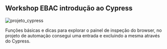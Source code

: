 <h2> Workshop EBAC introdução ao Cypress </h2>

![projeto_cypress](https://user-images.githubusercontent.com/3532030/140966806-d8f5422d-fa9c-408f-bddc-c17a6d87c6fe.gif)

Funções básicas e dicas para explorar o painel de inspeção do browser, no projeto de automação consegui uma entrada e excluindo a mesma através do Cypress.

<!-- npm init --yes
npm install -D cypress@8.5.0

NPM -> node package manager
NPX -> node package executor

npx cypress open

1. criar a estrutura de pastas (1st vez) 2. abrir o Cypress Test Runner
2. abrir o Cypress Test Runner

1. Automatizar a jornada de exclusão de uma entrada OU saída
2. Subir seu projeto para o Github e colocar um GIF da execução no README
3. Enviar a URL para correção no link enviado na aula  Amanhã vou revisar os desafios, corrigir o exercício e responder dúvidas. -->
